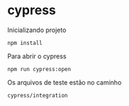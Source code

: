 # cypress

Inicializando projeto

`npm install`

Para abrir o cypress

`npm run cypress:open`

Os arquivos de teste estão no caminho

`cypress/integration`